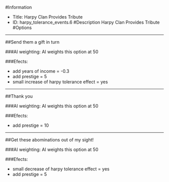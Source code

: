 #Information
 - Title: Harpy Clan Provides Tribute
 - ID: harpy_tolerance_events.6
#Description
Harpy Clan Provides Tribute
#Options

___
##Send them a gift in turn

###AI weighting:
AI weights this option at 50


###Efects:<ul><li>add years of income = -0.3</li><li>add prestige = 5</li><li>small increase of harpy tolerance effect = yes</li></ul>

___
##Thank you

###AI weighting:
AI weights this option at 50


###Efects:<ul><li>add prestige = 10</li></ul>

___
##Get these abominations out of my sight!

###AI weighting:
AI weights this option at 50


###Efects:<ul><li>small decrease of harpy tolerance effect = yes</li><li>add prestige = 5</li></ul>

